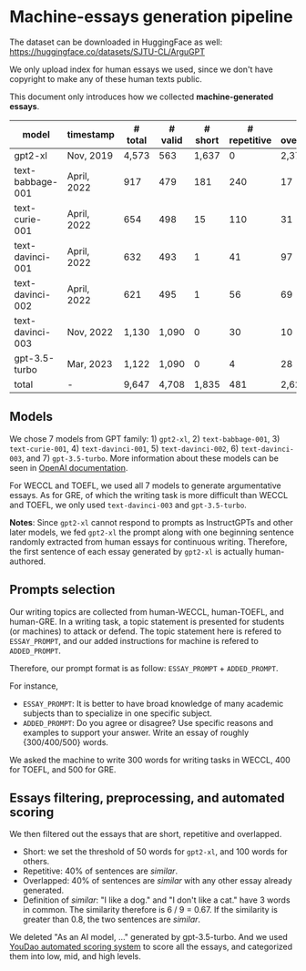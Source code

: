# Machine-essays generation pipeline

The dataset can be downloaded in HuggingFace as well: https://huggingface.co/datasets/SJTU-CL/ArguGPT 

We only upload index for human essays we used, since we don't have copyright to make any of these human texts public. 

This document only introduces how we collected **machine-generated essays**. 

| model            | timestamp   | # total | # valid | # short | # repetitive | # overlapped |
|------------------|-------------|---------|---------|---------|--------------|--------------|
| gpt2-xl          | Nov, 2019   | 4,573   | 563     | 1,637   | 0            | 2,373        |
| text-babbage-001 | April, 2022 | 917     | 479     | 181     | 240          | 17           |
| text-curie-001   | April, 2022 | 654     | 498     | 15      | 110          | 31           |
| text-davinci-001 | April, 2022 | 632     | 493     | 1       | 41           | 97           |
| text-davinci-002 | April, 2022 | 621     | 495     | 1       | 56           | 69           |
| text-davinci-003 | Nov, 2022   | 1,130   | 1,090   | 0       | 30           | 10           |
| gpt-3.5-turbo    | Mar, 2023   | 1,122   | 1,090   | 0       | 4            | 28           |
| total            | -           | 9,647   | 4,708   | 1,835   | 481          | 2,625        |


## Models

We chose 7 models from GPT family: 1) `gpt2-xl`, 2) `text-babbage-001`, 3) `text-curie-001`, 4) `text-davinci-001`, 5) `text-davinci-002`, 
6) `text-davinci-003`, and 7) `gpt-3.5-turbo`. 
More information about these models can be seen in [OpenAI documentation](https://platform.openai.com/docs/model-index-for-researchers). 

For WECCL and TOEFL, we used all 7 models to generate argumentative essays. 
As for GRE, of which the writing task is more difficult than WECCL and TOEFL, we only used `text-davinci-003` and `gpt-3.5-turbo`. 

**Notes**: Since `gpt2-xl` cannot respond to prompts as InstructGPTs and other later models, 
we fed `gpt2-xl` the prompt along with one beginning sentence randomly extracted from human essays for continuous writing. 
Therefore, the first sentence of each essay generated by `gpt2-xl` is actually human-authored. 

## Prompts selection

Our writing topics are collected from human-WECCL, human-TOEFL, and human-GRE. 
In a writing task, a topic statement is presented for students (or machines) to attack or defend. 
The topic statement here is refered to `ESSAY_PROMPT`, and our added instructions for machine is refered to `ADDED_PROMPT`.

Therefore, our prompt format is as follow: `ESSAY_PROMPT` + `ADDED_PROMPT`. 

For instance, 
- `ESSAY_PROMPT`: It is better to have broad knowledge of many academic subjects than to specialize in one specific subject. 
- `ADDED_PROMPT`: Do you agree or disagree? Use specific reasons and examples to support your answer. Write an essay of roughly {300/400/500} words.

We asked the machine to write 300 words for writing tasks in WECCL, 400 for TOEFL, and 500 for GRE. 

## Essays filtering, preprocessing, and automated scoring

We then filtered out the essays that are short, repetitive and overlapped. 
- Short: we set the threshold of 50 words for `gpt2-xl`, and 100 words for others.
- Repetitive: 40% of sentences are *similar*.
- Overlapped: 40% of sentences are *similar* with any other essay already generated.
- Definition of *similar*: "I like a dog." and "I don't like a cat." have 3 words in common. The similarity therefore is 6 / 9 = 0.67. If the similarity is greater than 0.8, the two sentences are *similar*.

We deleted "As an AI model, ..." generated by gpt-3.5-turbo. 
And we used [YouDao automated scoring system](https://ai.youdao.com/) to score all the essays, 
and categorized them into low, mid, and high levels.
